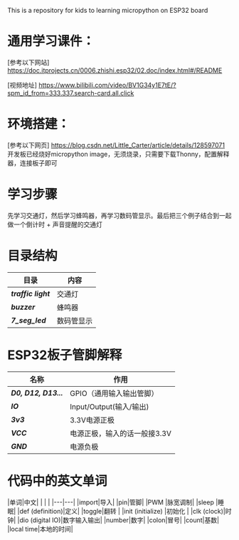 This is a repository for kids to learning micropython on ESP32 board
# 通用学习课件：
[参考以下网站] https://doc.itprojects.cn/0006.zhishi.esp32/02.doc/index.html#/README

[视频地址] https://www.bilibili.com/video/BV1G34y1E7tE/?spm_id_from=333.337.search-card.all.click
# 环境搭建：
[参考以下网页] https://blog.csdn.net/Little_Carter/article/details/128597071
开发板已经烧好micropython image，无须烧录，只需要下载Thonny，配置解释器，连接板子即可
# 学习步骤
先学习交通灯，然后学习蜂鸣器，再学习数码管显示。最后把三个例子结合到一起做一个倒计时 + 声音提醒的交通灯
# 目录结构
|目录|内容|
|---|---|
|***traffic light***|交通灯|
|***buzzer***| 蜂鸣器 |
|***7_seg_led***| 数码管显示 |

# ESP32板子管脚解释
|名称|作用|
|---|---|
|***D0, D12, D13...***|GPIO（通用输入输出管脚）|
|***IO*** |Input/Output(输入/输出)|
|***3v3***|3.3V电源正极|
|***VCC*** |电源正极，输入的话一般接3.3V|
|***GND*** |电源负极|
# 代码中的英文单词

|单词|中文|
| | |
|---|---|
|import|导入|
|pin|管脚|
|PWM |脉宽调制|
|sleep |睡眠|
|def (definition)|定义|
|toggle|翻转 |
|init (initialize) |初始化 |
|clk (clock)|时钟|
|dio (digital IO)|数字输入输出|
|number|数字|
|colon|冒号|
|count|基数|
|local time|本地的时间|
